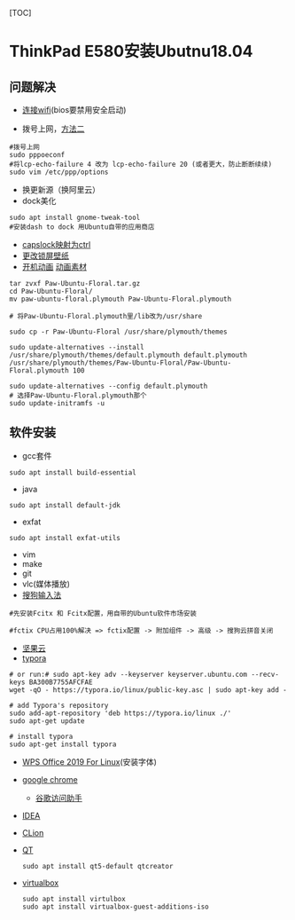 [TOC]

# ThinkPad E580安装Ubutnu18.04

## 问题解决

* [连接wifi](https://github.com/tomaspinho/rtl8821ce)(bios要禁用安全启动)

* 拨号上网，[方法二](https://jingyan.baidu.com/article/59a015e37dbea2f79588655c.html)

```shell
#拨号上网
sudo pppoeconf
#将lcp-echo-failure 4 改为 lcp-echo-failure 20 (或者更大，防止断断续续) 
sudo vim /etc/ppp/options
```

* 换更新源（换阿里云）
* dock美化

```shell
sudo apt install gnome-tweak-tool
#安装dash to dock 用Ubuntu自带的应用商店
```

* [capslock映射为ctrl](https://www.cnblogs.com/litifeng/p/6667175.html)
* [更改锁屏壁纸](https://blog.csdn.net/qq_36285997/article/details/80403620)
* [开机动画](https://tianyijian.github.io/2018/04/05/ubuntu-boot-animation/#attention) [动画素材](https://www.gnome-look.org/p/1156215)

```shell
tar zvxf Paw-Ubuntu-Floral.tar.gz 
cd Paw-Ubuntu-Floral/
mv paw-ubuntu-floral.plymouth Paw-Ubuntu-Floral.plymouth

# 将Paw-Ubuntu-Floral.plymouth里/lib改为/usr/share

sudo cp -r Paw-Ubuntu-Floral /usr/share/plymouth/themes

sudo update-alternatives --install /usr/share/plymouth/themes/default.plymouth default.plymouth /usr/share/plymouth/themes/Paw-Ubuntu-Floral/Paw-Ubuntu-Floral.plymouth 100

sudo update-alternatives --config default.plymouth 
# 选择Paw-Ubuntu-Floral.plymouth那个
sudo update-initramfs -u
```

## 软件安装

* gcc套件

```shell
sudo apt install build-essential
```

* java

```shell
sudo apt install default-jdk
```

* exfat

```shell
sudo apt install exfat-utils
```

* vim
* make
* git
* vlc(媒体播放)
* [搜狗输入法](https://pinyin.sogou.com/linux/?r=pinyin)

```shell
#先安装Fcitx 和 Fcitx配置，用自带的Ubuntu软件市场安装

#fctix CPU占用100%解决 => fctix配置 -> 附加组件 -> 高级 -> 搜狗云拼音关闭
```

* [坚果云](https://www.jianguoyun.com/s/downloads)
* [typora](https://www.typora.io/#linux)

```shell
# or run:# sudo apt-key adv --keyserver keyserver.ubuntu.com --recv-keys BA300B7755AFCFAE
wget -qO - https://typora.io/linux/public-key.asc | sudo apt-key add -

# add Typora's repository
sudo add-apt-repository 'deb https://typora.io/linux ./'
sudo apt-get update

# install typora
sudo apt-get install typora
```

* [WPS Office 2019 For Linux](https://linux.wps.cn/)(安装字体)

* [google chrome](https://www.google.com/chrome/)
  
  * [谷歌访问助手](https://github.com/haotian-wang/google-access-helper)
  
* [IDEA](https://www.jetbrains.com/idea/download/#section=linux)

* [CLion](https://www.jetbrains.com/clion/download/#section=linux)

* [QT](http://download.qt.io/archive/qt/)

  ```shell
  sudo apt install qt5-default qtcreator
  ```
  
* [virtualbox](https://blog.csdn.net/u010496966/article/details/99289405)

  ```
  sudo apt install virtulbox
  sudo apt install virtualbox-guest-additions-iso
  ```

  

